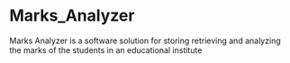 # Marks_Analyzer
Marks Analyzer is a software solution for storing retrieving and analyzing the marks of the students in an educational institute
